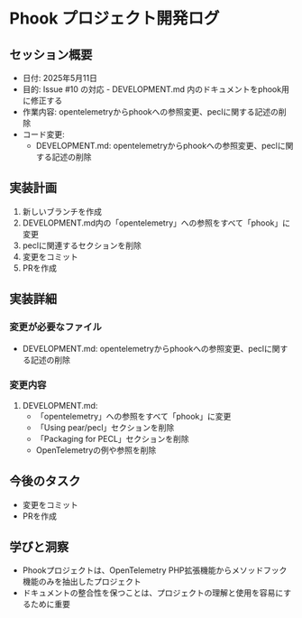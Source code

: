 # Phook プロジェクト開発ログ

## セッション概要
- 日付: 2025年5月11日
- 目的: Issue #10 の対応 - DEVELOPMENT.md 内のドキュメントをphook用に修正する
- 作業内容: opentelemetryからphookへの参照変更、peclに関する記述の削除
- コード変更:
  - DEVELOPMENT.md: opentelemetryからphookへの参照変更、peclに関する記述の削除

## 実装計画
1. 新しいブランチを作成
2. DEVELOPMENT.md内の「opentelemetry」への参照をすべて「phook」に変更
3. peclに関連するセクションを削除
4. 変更をコミット
5. PRを作成

## 実装詳細
### 変更が必要なファイル
- DEVELOPMENT.md: opentelemetryからphookへの参照変更、peclに関する記述の削除

### 変更内容
1. DEVELOPMENT.md:
   - 「opentelemetry」への参照をすべて「phook」に変更
   - 「Using pear/pecl」セクションを削除
   - 「Packaging for PECL」セクションを削除
   - OpenTelemetryの例や参照を削除

## 今後のタスク
- 変更をコミット
- PRを作成

## 学びと洞察
- Phookプロジェクトは、OpenTelemetry PHP拡張機能からメソッドフック機能のみを抽出したプロジェクト
- ドキュメントの整合性を保つことは、プロジェクトの理解と使用を容易にするために重要
